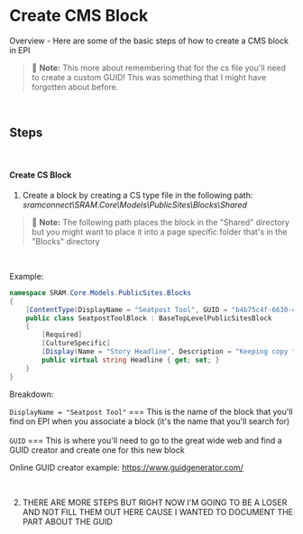 # Create CMS Block

Overview - Here are some of the basic steps of how to create a CMS block in EPI

> :memo: **Note:** This more about remembering that for the cs file you'll need to create a custom GUID! This was something that I might have forgotten about before.


<br>

## Steps

<br>

#### Create CS Block
1. Create a block by creating a CS type file in the following path:
*sramconnect\SRAM.Core\Models\PublicSites\Blocks\Shared*

> :memo: **Note:** The following path places the block in the "Shared" directory but you might want to place it into a page specific folder that's in the "Blocks" directory

<br> 

Example:
```cs
namespace SRAM.Core.Models.PublicSites.Blocks
{
    [ContentType(DisplayName = "Seatpost Tool", GUID = "b4b75c4f-6630-4f93-953d-018867c92c9e", GroupName = CommonGroups.PublicContentBlocks)]
    public class SeatpostToolBlock : BaseTopLevelPublicSitesBlock
    {
        [Required]
        [CultureSpecific]
        [Display(Name = "Story Headline", Description = "Keeping copy to 1 line on common desktop sizes is preferable. 18 characters max for one line.", GroupName = SystemTabNames.Content, Order = 20)]
        public virtual string Headline { get; set; }
    }
}
```

Breakdown:


`DisplayName = "Seatpost Tool"` === This is the name of the block that you'll find on EPI when you associate a block (it's the name that you'll search for)  
<br>
`GUID` === This is where you'll need to go to the great wide web and find a GUID creator and create one for this new block

Online GUID creator example:
https://www.guidgenerator.com/

<br>

2. THERE ARE MORE STEPS BUT RIGHT NOW I'M GOING TO BE A LOSER AND NOT FILL THEM OUT HERE CAUSE I WANTED TO DOCUMENT THE PART ABOUT THE GUID